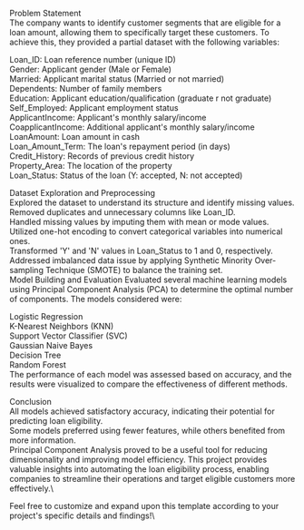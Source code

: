 Problem Statement\
The company wants to identify customer segments that are eligible for a loan amount, allowing them to specifically target these customers. To achieve this, they provided a partial dataset with the following variables:

Loan_ID: Loan reference number (unique ID)\
Gender: Applicant gender (Male or Female)\
Married: Applicant marital status (Married or not married)\
Dependents: Number of family members\
Education: Applicant education/qualification (graduate r not graduate)\
Self_Employed: Applicant employment status\
ApplicantIncome: Applicant's monthly salary/income\
CoapplicantIncome: Additional applicant's monthly salary/income\
LoanAmount: Loan amount in cash\
Loan_Amount_Term: The loan's repayment period (in days)\
Credit_History: Records of previous credit history\
Property_Area: The location of the property\
Loan_Status: Status of the loan (Y: accepted, N: not accepted)

Dataset Exploration and Preprocessing\
Explored the dataset to understand its structure and identify missing values.\
Removed duplicates and unnecessary columns like Loan_ID.\
Handled missing values by imputing them with mean or mode values.\
Utilized one-hot encoding to convert categorical variables into numerical ones.\
Transformed 'Y' and 'N' values in Loan_Status to 1 and 0, respectively.\
Addressed imbalanced data issue by applying Synthetic Minority Over-sampling Technique (SMOTE) to balance the training set.\
Model Building and Evaluation
Evaluated several machine learning models using Principal Component Analysis (PCA) to determine the optimal number of components. The models considered were:

Logistic Regression\
K-Nearest Neighbors (KNN)\
Support Vector Classifier (SVC)\
Gaussian Naive Bayes\
Decision Tree\
Random Forest\
The performance of each model was assessed based on accuracy, and the results were visualized to compare the effectiveness of different methods.

Conclusion\
All models achieved satisfactory accuracy, indicating their potential for predicting loan eligibility.\
Some models preferred using fewer features, while others benefited from more information.\
Principal Component Analysis proved to be a useful tool for reducing dimensionality and improving model efficiency.
This project provides valuable insights into automating the loan eligibility process, enabling companies to streamline their operations and target eligible customers more effectively.\

Feel free to customize and expand upon this template according to your project's specific details and findings!\

